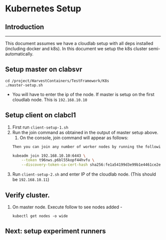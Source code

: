# Kubernetes Setup

## Introduction
---
This document assumes we have a cloudlab setup with all deps installed (including docker and k8s). In this document we setup the k8s cluster semi-automatically.

## Setup master on clabsvr
```
cd /project/HarvestContainers/TestFramework/K8s
./master-setup.sh
```
- You will have to enter the ip of the node. If master is setup on the first cloudlab node. This is `192.168.10.10`

## Setup client on clabcl1
1. First run `client-setup-1.sh`
2. Run the join command as obtained in the output of master setup above.
    1. On the console, join command will appear as follows:
    ```bash
    Then you can join any number of worker nodes by running the following on each as root:

    kubeadm join 192.168.10.10:6443 \
        --token t96nws.p6bl55kopf44hvfu \
        --discovery-token-ca-cert-hash sha256:fe1a54199d3e99b1e4461ce2e93b5bed1b2b301cc80a7336912d15cf2645128b
    ``` 
3. Run `client-setup-2.sh` and enter IP of the cloudlab node. (This should be `192.168.10.11`)

## Verify cluster.
1. On master node. Execute follow to see nodes added - 
    ```
    kubectl get nodes -o wide
    ```

## Next: setup experiment runners

